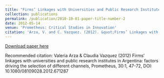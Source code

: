 ```yaml
---
title: "Firms’ Linkages with Universities and Public Research Institutes in Argentina: Factors Driving the Selection of Different Channels"
collection: publications
permalink: /publication/2010-10-01-paper-title-number-2
date: 2012-05-14
venue: 'Prometheus: Critical Studies in Innovation'
citation: 'Arza, V. and C. Vazquez. (2012). &quot;Firms’ Linkages with Universities and Public Research Institutes in Argentina: Factors Driving the Selection of Different Channels.&quot; <i>Prometheus: Critical Studies in Innovation</i>. 30(1).'
---
```


[Download paper here](https://www.tandfonline.com/doi/abs/10.1080/08109028.2012.671287)

Recommended citation: Valeria Arza & Claudia Vazquez (2012) Firms’ linkages with universities and public research institutes in Argentina: factors driving the selection of different channels, Prometheus, 30:1, 47-72, DOI: 10.1080/08109028.2012.671287
